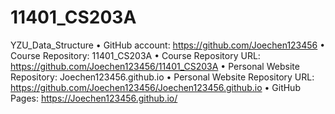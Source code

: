 # 11401_CS203A
YZU_Data_Structure
• GitHub account: https://github.com/Joechen123456 
• Course Repository: 11401_CS203A 
• Course Repository URL: https://github.com/Joechen123456/11401_CS203A 
• Personal Website Repository: Joechen123456.github.io 
• Personal Website Repository URL: 
https://github.com/Joechen123456/Joechen123456.github.io 
• GitHub Pages: https://Joechen123456.github.io/ 
